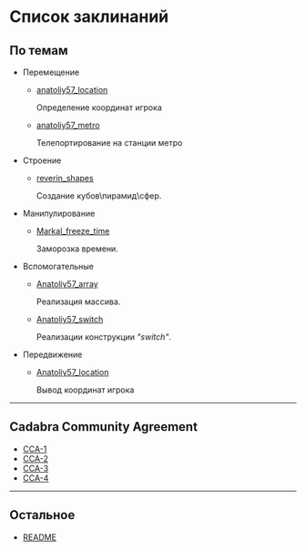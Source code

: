 # Список заклинаний ##

## По темам ##

* Перемещение

  * [anatoliy57_location](moving/anatoliy57/location/location.md)

    Определение координат игрока

  * [anatoliy57_metro](moving/anatoliy57/metro/metro.md)

    Телепортирование на станции метро

* Строение

  * [reverin_shapes](build/reverin/reverin_shapes.md)

    Создание кубов\пирамид\сфер.

* Манипулирование

  * [Markal_freeze_time](manipulation/Markal/freeze.md)

    Заморозка времени.

* Вспомогательные

  * [Anatoliy57_array](util/anatoliy57/array/array.md)

    Реализация массива.

  * [Anatoliy57_switch](util/anatoliy57/switch/switch.md)

    Реализации конструкции *"switch"*.

* Передвижение

  * [Anatoliy57_location](moving/anatoliy57/location/location.md)

    Вывод координат игрока

***

## Cadabra Community Agreement ##

* [CCA-1](documents/CCA-1.md)
* [CCA-2](documents/CCA-2.md)
* [CCA-3](documents/CCA-3.md)
* [CCA-4](documents/CCA-4.md)

***

## Остальное ##

* [README](../README.md)
